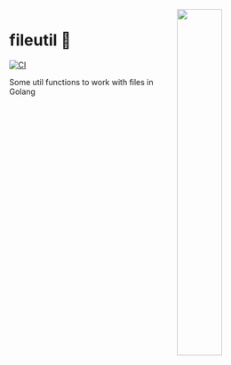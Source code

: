 <img src="https://user-images.githubusercontent.com/16008095/222924989-0c6d39df-5bf1-48c5-b060-c1394cd11f60.png" align="right" width="40%">

# fileutil 📑
[![CI](https://github.com/marcantoineg/fileutil/actions/workflows/ci.yml/badge.svg)](https://github.com/marcantoineg/fileutil/actions/workflows/ci.yml)

Some util functions to work with files in Golang
